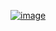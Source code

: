 [![image](https://user-images.githubusercontent.com/49433753/159185513-6261a808-31f5-46af-9732-ba4d0782efc9.png)](https://pxpx.co.uk)
